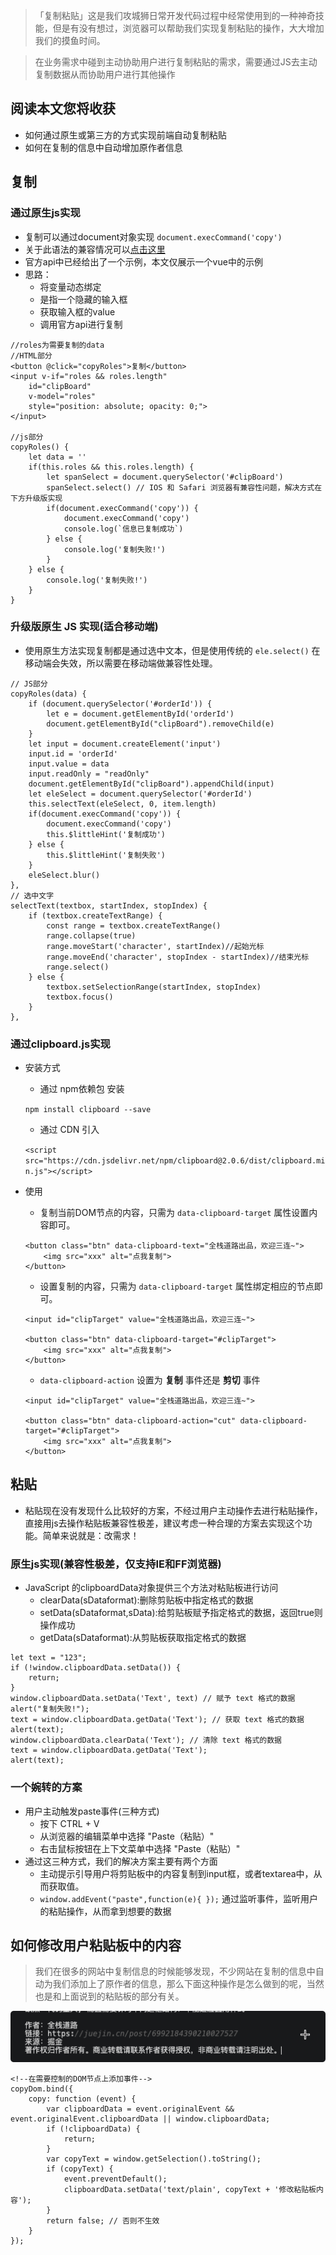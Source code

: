 > 「复制粘贴」这是我们攻城狮日常开发代码过程中经常使用到的一种神奇技能，但是有没有想过，浏览器可以帮助我们实现复制粘贴的操作，大大增加我们的摸鱼时间。

> 在业务需求中碰到主动协助用户进行复制粘贴的需求，需要通过JS去主动复制数据从而协助用户进行其他操作

## 阅读本文您将收获
* 如何通过原生或第三方的方式实现前端自动复制粘贴
* 如何在复制的信息中自动增加原作者信息

## 复制
### 通过原生js实现
* 复制可以通过document对象实现 `document.execCommand('copy')`
* 关于此语法的兼容情况可以[点击这里](https://developer.mozilla.org/zh-CN/docs/Web/API/Document/execCommand)
* 官方api中已经给出了一个示例，本文仅展示一个vue中的示例
* 思路：
	* 将变量动态绑定
	* 是指一个隐藏的输入框
	* 获取输入框的value
	* 调用官方api进行复制
	
```
//roles为需要复制的data
//HTML部分
<button @click="copyRoles">复制</button>
<input v-if="roles && roles.length" 
	id="clipBoard" 
	v-model="roles" 
	style="position: absolute; opacity: 0;">
</input>

//js部分
copyRoles() {
	let data = ''
	if(this.roles && this.roles.length) {
		let spanSelect = document.querySelector('#clipBoard')
		spanSelect.select() // IOS 和 Safari 浏览器有兼容性问题，解决方式在下方升级版实现
		if(document.execCommand('copy')) {
			document.execCommand('copy')
			console.log(`信息已复制成功`)
		} else {
			console.log('复制失败!')
		}
	} else {
		console.log('复制失败!')
	}
}
```

### 升级版原生 JS 实现(适合移动端)
* 使用原生方法实现复制都是通过选中文本，但是使用传统的 `ele.select()` 在移动端会失效，所以需要在移动端做兼容性处理。

```
// JS部分
copyRoles(data) {
    if (document.querySelector('#orderId')) {
        let e = document.getElementById('orderId')
        document.getElementById("clipBoard").removeChild(e)
    }
    let input = document.createElement('input')
    input.id = 'orderId'
    input.value = data
    input.readOnly = "readOnly"
    document.getElementById("clipBoard").appendChild(input)
    let eleSelect = document.querySelector('#orderId')
    this.selectText(eleSelect, 0, item.length)
    if(document.execCommand('copy')) {
        document.execCommand('copy')
        this.$littleHint('复制成功')
    } else {
        this.$littleHint('复制失败')
    }
    eleSelect.blur()
},
// 选中文字
selectText(textbox, startIndex, stopIndex) {
    if (textbox.createTextRange) {
        const range = textbox.createTextRange()
        range.collapse(true)
        range.moveStart('character', startIndex)//起始光标
        range.moveEnd('character', stopIndex - startIndex)//结束光标
        range.select()
    } else {
        textbox.setSelectionRange(startIndex, stopIndex)
        textbox.focus()
    }
},
```


### 通过clipboard.js实现
* 安装方式
	* 通过 npm依赖包 安装

	`npm install clipboard --save`
	
	* 通过 CDN 引入

	`<script src="https://cdn.jsdelivr.net/npm/clipboard@2.0.6/dist/clipboard.min.js"></script>`

* 使用
	* 复制当前DOM节点的内容，只需为 `data-clipboard-target` 属性设置内容即可。

	```
	<button class="btn" data-clipboard-text="全栈道路出品，欢迎三连~">
	    <img src="xxx" alt="点我复制">
	</button>
	```
	
	* 设置复制的内容，只需为 `data-clipboard-target` 属性绑定相应的节点即可。
	
	```
	<input id="clipTarget" value="全栈道路出品，欢迎三连~">

	<button class="btn" data-clipboard-target="#clipTarget">
	    <img src="xxx" alt="点我复制">
	</button>
	```
	
	* `data-clipboard-action` 设置为 **复制** 事件还是 **剪切** 事件

	```
	<input id="clipTarget" value="全栈道路出品，欢迎三连~">

	<button class="btn" data-clipboard-action="cut" data-clipboard-target="#clipTarget">
	    <img src="xxx" alt="点我复制">
	</button>
	```

## 粘贴
* 粘贴现在没有发现什么比较好的方案，不经过用户主动操作去进行粘贴操作，直接用js去操作粘贴板兼容性极差，建议考虑一种合理的方案去实现这个功能。简单来说就是：改需求！

### 原生js实现(兼容性极差，仅支持IE和FF浏览器)

* JavaScript 的clipboardData对象提供三个方法对粘贴板进行访问
	* clearData(sDataformat):删除剪贴板中指定格式的数据 
	* setData(sDataformat,sData):给剪贴板赋予指定格式的数据，返回true则操作成功 
	* getData(sDataformat):从剪贴板获取指定格式的数据
	
```
let text = "123"; 
if (!window.clipboardData.setData()) {
	return;
}
window.clipboardData.setData('Text', text) // 赋予 text 格式的数据 
alert("复制失败!"); 
text = window.clipboardData.getData('Text'); // 获取 text 格式的数据 
alert(text);
window.clipboardData.clearData('Text'); // 清除 text 格式的数据 
text = window.clipboardData.getData('Text'); 
alert(text); 
```
### 一个婉转的方案
* 用户主动触发paste事件(三种方式)
	* 按下 CTRL + V
	* 从浏览器的编辑菜单中选择 "Paste（粘贴）"
	* 右击鼠标按钮在上下文菜单中选择 "Paste（粘贴）"
* 通过这三种方式，我们的解决方案主要有两个方面
	* 主动提示引导用户将剪贴板中的内容复制到input框，或者textarea中，从而获取值。
	* `window.addEvent("paste",function(e){ });` 通过监听事件，监听用户的粘贴操作，从而拿到想要的数据

## 如何修改用户粘贴板中的内容
> 我们在很多的网站中复制信息的时候能够发现，不少网站在复制的信息中自动为我们添加上了原作者的信息，那么下面这种操作是怎么做到的呢，当然也是和上面说到的粘贴板的部分有关。

![](../images/copy&paste.png)

```
<!--在需要控制的DOM节点上添加事件-->
copyDom.bind({
    copy: function (event) {
        var clipboardData = event.originalEvent && event.originalEvent.clipboardData || window.clipboardData;
        if (!clipboardData) {
            return;
        }
        var copyText = window.getSelection().toString();
        if (copyText) {
            event.preventDefault();
            clipboardData.setData('text/plain', copyText + '修改粘贴板内容');
        }
        return false; // 否则不生效
    }
});
```